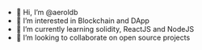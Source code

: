 - 👋 Hi, I’m @aeroldb
- 👀 I’m interested in Blockchain and DApp
- 🌱 I’m currently learning solidity, ReactJS and NodeJS
- 💞️ I’m looking to collaborate on open source projects

<!---
aeroldb/aeroldb is a ✨ special ✨ repository because its `README.md` (this file) appears on your GitHub profile.
You can click the Preview link to take a look at your changes.
--->
